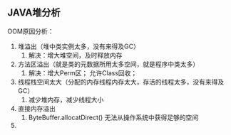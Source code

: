 ## JAVA堆分析

OOM原因分析：

1. 堆溢出（堆中类实例太多，没有来得及GC）
   1. 解决：增大堆空间，及时释放内存
2. 方法区溢出（就是类的元数据所用太多空间，就是程序中类太多）
   1. 解决：增大Perm区； 允许Class回收；
3. 线程栈空间太大（分配的内存线程内存太大，存活的线程太多，没有来得及GC）
   1. 减少堆内存，减少线程大小
4. 直接内存溢出
   1. ByteBuffer.allocatDirect() 无法从操作系统中获得足够的空间
5. 